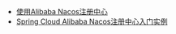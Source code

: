 * [使用Alibaba Nacos注册中心](https://www.kancloud.cn/mrbird/spring-cloud/1271133)
* [Spring Cloud Alibaba Nacos注册中心入门实例](https://mrbird.cc/Spring-Cloud-Alibaba-Nacos%E6%B3%A8%E5%86%8C%E4%B8%AD%E5%BF%83.html)
